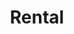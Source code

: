 ---
# HUGO
menu:
  main:
    weight: 4
url: /en/rental

# SEO
sitemap:
  priority: 0.8

images: 
 - src: /images/jetski/IMG_0834.jpg

# CONTENT
title: Rental
description: We rent jet skis and apartments in the center of Balestrand. Perfect for short day trips in the local area.
intro: Here you will find an overview of our rental offers. We are also helpful with rental cars or suggestions for nice day trips in the area. Send an inquiry by e-mail or when booking one of our apartments.

---